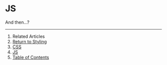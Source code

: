 JS
==

And then...?

--------------------------------------------------------------------------------

1. Related Articles
2. [Return to Styling](../../styling/)
2. [CSS](../css/)
3. [JS](../js/)
4. [Table of Contents](../../../)
